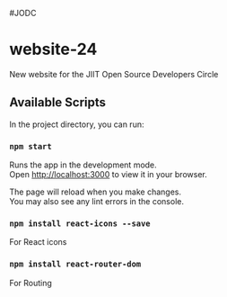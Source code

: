 #JODC
# website-24
New website for the JIIT Open Source Developers Circle 

## Available Scripts

In the project directory, you can run:

### `npm start`

Runs the app in the development mode.\
Open [http://localhost:3000](http://localhost:3000) to view it in your browser.

The page will reload when you make changes.\
You may also see any lint errors in the console.


### `npm install react-icons --save`

For React icons

### `npm install react-router-dom`

For Routing
